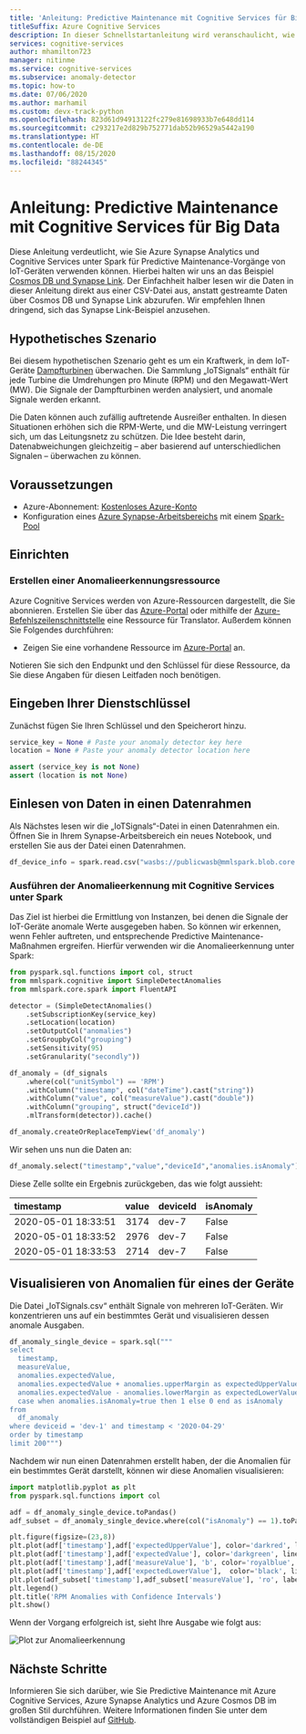 ```yaml
---
title: 'Anleitung: Predictive Maintenance mit Cognitive Services für Big Data'
titleSuffix: Azure Cognitive Services
description: In dieser Schnellstartanleitung wird veranschaulicht, wie Sie mit Cognitive Services für Big Data eine verteilte Anomalieerkennung durchführen.
services: cognitive-services
author: mhamilton723
manager: nitinme
ms.service: cognitive-services
ms.subservice: anomaly-detector
ms.topic: how-to
ms.date: 07/06/2020
ms.author: marhamil
ms.custom: devx-track-python
ms.openlocfilehash: 823d61d94913122fc279e81698933b7e648dd114
ms.sourcegitcommit: c293217e2d829b752771dab52b96529a5442a190
ms.translationtype: HT
ms.contentlocale: de-DE
ms.lasthandoff: 08/15/2020
ms.locfileid: "88244345"
---
```

# <a name="recipe-predictive-maintenance-with-the-cognitive-services-for-big-data"></a>Anleitung: Predictive Maintenance mit Cognitive Services für Big Data

Diese Anleitung verdeutlicht, wie Sie Azure Synapse Analytics und Cognitive Services unter Spark für Predictive Maintenance-Vorgänge von IoT-Geräten verwenden können. Hierbei halten wir uns an das Beispiel [Cosmos DB und Synapse Link](https://github.com/Azure-Samples/cosmosdb-synapse-link-samples). Der Einfachheit halber lesen wir die Daten in dieser Anleitung direkt aus einer CSV-Datei aus, anstatt gestreamte Daten über Cosmos DB und Synapse Link abzurufen. Wir empfehlen Ihnen dringend, sich das Synapse Link-Beispiel anzusehen.

## <a name="hypothetical-scenario"></a>Hypothetisches Szenario

Bei diesem hypothetischen Szenario geht es um ein Kraftwerk, in dem IoT-Geräte [Dampfturbinen](https://en.wikipedia.org/wiki/Steam_turbine) überwachen. Die Sammlung „IoTSignals“ enthält für jede Turbine die Umdrehungen pro Minute (RPM) und den Megawatt-Wert (MW). Die Signale der Dampfturbinen werden analysiert, und anomale Signale werden erkannt.

Die Daten können auch zufällig auftretende Ausreißer enthalten. In diesen Situationen erhöhen sich die RPM-Werte, und die MW-Leistung verringert sich, um das Leitungsnetz zu schützen. Die Idee besteht darin, Datenabweichungen gleichzeitig – aber basierend auf unterschiedlichen Signalen – überwachen zu können.

## <a name="prerequisites"></a>Voraussetzungen

* Azure-Abonnement: [Kostenloses Azure-Konto](https://azure.microsoft.com/free/cognitive-services)
* Konfiguration eines [Azure Synapse-Arbeitsbereichs](https://docs.microsoft.com/azure/synapse-analytics/quickstart-create-workspace) mit einem [Spark-Pool](https://docs.microsoft.com/azure/synapse-analytics/quickstart-create-apache-spark-pool)

## <a name="setup"></a>Einrichten

### <a name="create-an-anomaly-detector-resource"></a>Erstellen einer Anomalieerkennungsressource

Azure Cognitive Services werden von Azure-Ressourcen dargestellt, die Sie abonnieren. Erstellen Sie über das [Azure-Portal](https://docs.microsoft.com/azure/cognitive-services/cognitive-services-apis-create-account) oder mithilfe der [Azure-Befehlszeilenschnittstelle](https://docs.microsoft.com/azure/cognitive-services/cognitive-services-apis-create-account-cli) eine Ressource für Translator. Außerdem können Sie Folgendes durchführen:

- Zeigen Sie eine vorhandene Ressource im [Azure-Portal](https://portal.azure.com/) an.

Notieren Sie sich den Endpunkt und den Schlüssel für diese Ressource, da Sie diese Angaben für diesen Leitfaden noch benötigen.

## <a name="enter-your-service-keys"></a>Eingeben Ihrer Dienstschlüssel

Zunächst fügen Sie Ihren Schlüssel und den Speicherort hinzu.

```python
service_key = None # Paste your anomaly detector key here
location = None # Paste your anomaly detector location here

assert (service_key is not None)
assert (location is not None)
```

## <a name="read-data-into-a-dataframe"></a>Einlesen von Daten in einen Datenrahmen

Als Nächstes lesen wir die „IoTSignals“-Datei in einen Datenrahmen ein. Öffnen Sie in Ihrem Synapse-Arbeitsbereich ein neues Notebook, und erstellen Sie aus der Datei einen Datenrahmen.

```python
df_device_info = spark.read.csv("wasbs://publicwasb@mmlspark.blob.core.windows.net/iot/IoTSignals.csv", header=True, inferSchema=True)
```

### <a name="run-anomaly-detection-using-cognitive-services-on-spark"></a>Ausführen der Anomalieerkennung mit Cognitive Services unter Spark

Das Ziel ist hierbei die Ermittlung von Instanzen, bei denen die Signale der IoT-Geräte anomale Werte ausgegeben haben. So können wir erkennen, wenn Fehler auftreten, und entsprechende Predictive Maintenance-Maßnahmen ergreifen. Hierfür verwenden wir die Anomalieerkennung unter Spark:

```python
from pyspark.sql.functions import col, struct
from mmlspark.cognitive import SimpleDetectAnomalies
from mmlspark.core.spark import FluentAPI

detector = (SimpleDetectAnomalies()
    .setSubscriptionKey(service_key)
    .setLocation(location)
    .setOutputCol("anomalies")
    .setGroupbyCol("grouping")
    .setSensitivity(95)
    .setGranularity("secondly"))

df_anomaly = (df_signals
    .where(col("unitSymbol") == 'RPM')
    .withColumn("timestamp", col("dateTime").cast("string"))
    .withColumn("value", col("measureValue").cast("double"))
    .withColumn("grouping", struct("deviceId"))
    .mlTransform(detector)).cache()

df_anomaly.createOrReplaceTempView('df_anomaly')
```

Wir sehen uns nun die Daten an:

```python
df_anomaly.select("timestamp","value","deviceId","anomalies.isAnomaly").show(3)
```

Diese Zelle sollte ein Ergebnis zurückgeben, das wie folgt aussieht:

| timestamp           |   value | deviceId   | isAnomaly   |
|:--------------------|--------:|:-----------|:------------|
| 2020-05-01 18:33:51 |    3174 | dev-7      | False       |
| 2020-05-01 18:33:52 |    2976 | dev-7      | False       |
| 2020-05-01 18:33:53 |    2714 | dev-7      | False       |


 ## <a name="visualize-anomalies-for-one-of-the-devices"></a>Visualisieren von Anomalien für eines der Geräte

Die Datei „IoTSignals.csv“ enthält Signale von mehreren IoT-Geräten. Wir konzentrieren uns auf ein bestimmtes Gerät und visualisieren dessen anomale Ausgaben.

```python
df_anomaly_single_device = spark.sql("""
select
  timestamp,
  measureValue,
  anomalies.expectedValue,
  anomalies.expectedValue + anomalies.upperMargin as expectedUpperValue,
  anomalies.expectedValue - anomalies.lowerMargin as expectedLowerValue,
  case when anomalies.isAnomaly=true then 1 else 0 end as isAnomaly
from
  df_anomaly
where deviceid = 'dev-1' and timestamp < '2020-04-29'
order by timestamp
limit 200""")
```

Nachdem wir nun einen Datenrahmen erstellt haben, der die Anomalien für ein bestimmtes Gerät darstellt, können wir diese Anomalien visualisieren:

```python
import matplotlib.pyplot as plt
from pyspark.sql.functions import col

adf = df_anomaly_single_device.toPandas()
adf_subset = df_anomaly_single_device.where(col("isAnomaly") == 1).toPandas()

plt.figure(figsize=(23,8))
plt.plot(adf['timestamp'],adf['expectedUpperValue'], color='darkred', linestyle='solid', linewidth=0.25, label='UpperMargin')
plt.plot(adf['timestamp'],adf['expectedValue'], color='darkgreen', linestyle='solid', linewidth=2, label='Expected Value')
plt.plot(adf['timestamp'],adf['measureValue'], 'b', color='royalblue', linestyle='dotted', linewidth=2, label='Actual')
plt.plot(adf['timestamp'],adf['expectedLowerValue'],  color='black', linestyle='solid', linewidth=0.25, label='Lower Margin')
plt.plot(adf_subset['timestamp'],adf_subset['measureValue'], 'ro', label = 'Anomaly')
plt.legend()
plt.title('RPM Anomalies with Confidence Intervals')
plt.show()
```

Wenn der Vorgang erfolgreich ist, sieht Ihre Ausgabe wie folgt aus:

![Plot zur Anomalieerkennung](../media/anomaly-output.png)

## <a name="next-steps"></a>Nächste Schritte

Informieren Sie sich darüber, wie Sie Predictive Maintenance mit Azure Cognitive Services, Azure Synapse Analytics und Azure Cosmos DB im großen Stil durchführen. Weitere Informationen finden Sie unter dem vollständigen Beispiel auf [GitHub](https://github.com/Azure-Samples/cosmosdb-synapse-link-samples/tree/master/IoT).
